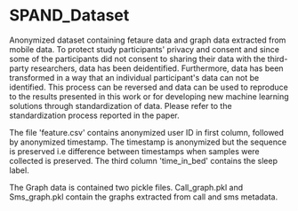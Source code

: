 # SPAND_Dataset
Anonymized dataset containing fetaure data and graph data extracted from mobile data. To protect study participants' privacy and consent and since some of the participants did not consent to sharing their data with the third-party researchers, data has been deidentified. Furthermore, data has been transformed in a way that an individual participant's data can not be identified. This process can be reversed and data can be used to reproduce to the results presented in this work or for developing new machine learning solutions through standardization of data. Please refer to the standardization process reported in the paper.

The file 'feature.csv' contains anonymized user ID in first column, followed by anonymized timestamp. The timestamp is anonymized but the sequence is preserved i.e difference between timestamps when samples were collected is preserved. The third column 'time_in_bed' contains the sleep label.

The Graph data is contained two pickle files. Call_graph.pkl and Sms_graph.pkl contain the graphs extracted from call and sms metadata.
